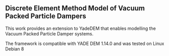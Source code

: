 ## Discrete Element Method Model of Vacuum Packed Particle Dampers

This work provides an extension to YadeDEM that enables modelling the Vacuum Packed Particle Damper systems.

The framework is compatible with YADE DEM 1.14.0 and was tested on Linux Debian 8 


